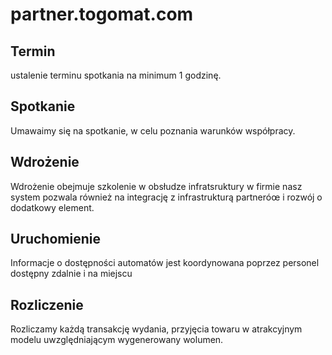 # partner.togomat.com

## Termin

ustalenie terminu spotkania na minimum 1 godzinę.

## Spotkanie

Umawaimy się na spotkanie, w celu poznania warunków współpracy.

## Wdrożenie

Wdrożenie obejmuje szkolenie w obsłudze infratsruktury w firmie nasz system pozwala również na integrację z infrastrukturą partneróœ i rozwój o dodatkowy element.

## Uruchomienie 

Informacje o dostępności automatów jest koordynowana poprzez personel dostępny zdalnie i na miejscu

## Rozliczenie

Rozliczamy każdą transakcję wydania, przyjęcia towaru w atrakcyjnym modelu uwzględniającym wygenerowany wolumen.
